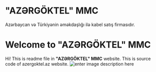 # "AZƏRGÖKTEL" MMC
Azərbaycan və Türkiyənin əməkdaşlığı ilə kabel satış firmasıdır.


# Welcome to "AZƏRGÖKTEL" MMC

Hi! This is readme file in **"AZƏRGÖKTEL" MMC** website. This is source code of azergoktel.az website.
![enter image description here](https://raw.githubusercontent.com/azer1ghost/azergoktelMMC/master/screencapture.png)




